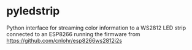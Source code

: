 # pyledstrip
Python interface for streaming color information to a WS2812 LED strip connected to an ESP8266 running the firmware from
https://github.com/cnlohr/esp8266ws2812i2s
